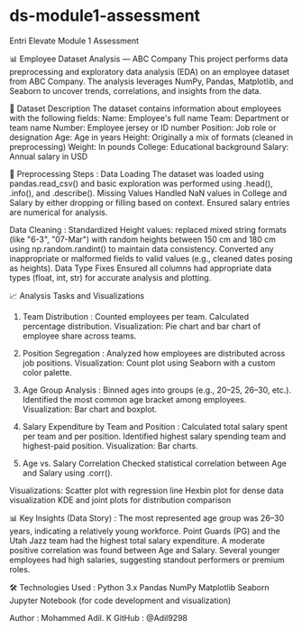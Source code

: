 # ds-module1-assessment
Entri Elevate Module 1 Assessment


📊 Employee Dataset Analysis — ABC Company
This project performs data preprocessing and exploratory data analysis (EDA) on an employee dataset from ABC Company. The analysis leverages NumPy, Pandas, Matplotlib, and Seaborn to uncover trends, correlations, and insights from the data.

📁 Dataset Description
The dataset contains information about employees with the following fields:
Name: Employee's full name
Team: Department or team name
Number: Employee jersey or ID number
Position: Job role or designation
Age: Age in years
Height: Originally a mix of formats (cleaned in preprocessing)
Weight: In pounds
College: Educational background
Salary: Annual salary in USD

🔧 Preprocessing Steps :
Data Loading
The dataset was loaded using pandas.read_csv() and basic exploration was performed using .head(), .info(), and .describe().
Missing Values
Handled NaN values in College and Salary by either dropping or filling based on context.
Ensured salary entries are numerical for analysis.

Data Cleaning :
Standardized Height values: replaced mixed string formats (like "6-3", "07-Mar") with random heights between 150 cm and 180 cm using np.random.randint() to maintain data consistency.
Converted any inappropriate or malformed fields to valid values (e.g., cleaned dates posing as heights).
Data Type Fixes
Ensured all columns had appropriate data types (float, int, str) for accurate analysis and plotting.

📈 Analysis Tasks and Visualizations
1. Team Distribution :
Counted employees per team.
Calculated percentage distribution.
Visualization: Pie chart and bar chart of employee share across teams.

2. Position Segregation :
Analyzed how employees are distributed across job positions.
Visualization: Count plot using Seaborn with a custom color palette.

3. Age Group Analysis :
Binned ages into groups (e.g., 20–25, 26–30, etc.).
Identified the most common age bracket among employees.
Visualization: Bar chart and boxplot.

4. Salary Expenditure by Team and Position :
Calculated total salary spent per team and per position.
Identified highest salary spending team and highest-paid position.
Visualization: Bar charts.

5. Age vs. Salary Correlation
Checked statistical correlation between Age and Salary using .corr().

Visualizations:
Scatter plot with regression line
Hexbin plot for dense data visualization
KDE and joint plots for distribution comparison

📊 Key Insights (Data Story) :
The most represented age group was 26–30 years, indicating a relatively young workforce.
Point Guards (PG) and the Utah Jazz team had the highest total salary expenditure.
A moderate positive correlation was found between Age and Salary.
Several younger employees had high salaries, suggesting standout performers or premium roles.

🛠️ Technologies Used :
Python 3.x
Pandas
NumPy
Matplotlib
Seaborn
Jupyter Notebook (for code development and visualization)

Author :
Mohammed Adil. K
GitHub : @Adil9298
